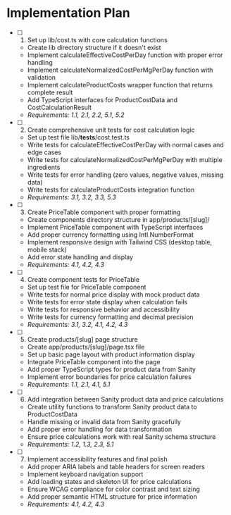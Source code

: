 # Implementation Plan

- [ ] 1. Set up lib/cost.ts with core calculation functions
  - Create lib directory structure if it doesn't exist
  - Implement calculateEffectiveCostPerDay function with proper error handling
  - Implement calculateNormalizedCostPerMgPerDay function with validation
  - Implement calculateProductCosts wrapper function that returns complete result
  - Add TypeScript interfaces for ProductCostData and CostCalculationResult
  - _Requirements: 1.1, 2.1, 2.2, 5.1, 5.2_

- [ ] 2. Create comprehensive unit tests for cost calculation logic
  - Set up test file lib/__tests__/cost.test.ts
  - Write tests for calculateEffectiveCostPerDay with normal cases and edge cases
  - Write tests for calculateNormalizedCostPerMgPerDay with multiple ingredients
  - Write tests for error handling (zero values, negative values, missing data)
  - Write tests for calculateProductCosts integration function
  - _Requirements: 3.1, 3.2, 3.3, 5.3_

- [ ] 3. Create PriceTable component with proper formatting
  - Create components directory structure in app/products/[slug]/
  - Implement PriceTable component with TypeScript interfaces
  - Add proper currency formatting using Intl.NumberFormat
  - Implement responsive design with Tailwind CSS (desktop table, mobile stack)
  - Add error state handling and display
  - _Requirements: 4.1, 4.2, 4.3_

- [ ] 4. Create component tests for PriceTable
  - Set up test file for PriceTable component
  - Write tests for normal price display with mock product data
  - Write tests for error state display when calculation fails
  - Write tests for responsive behavior and accessibility
  - Write tests for currency formatting and decimal precision
  - _Requirements: 3.1, 3.2, 4.1, 4.2, 4.3_

- [ ] 5. Create products/[slug] page structure
  - Create app/products/[slug]/page.tsx file
  - Set up basic page layout with product information display
  - Integrate PriceTable component into the page
  - Add proper TypeScript types for product data from Sanity
  - Implement error boundaries for price calculation failures
  - _Requirements: 1.1, 2.1, 4.1, 5.1_

- [ ] 6. Add integration between Sanity product data and price calculations
  - Create utility functions to transform Sanity product data to ProductCostData
  - Handle missing or invalid data from Sanity gracefully
  - Add proper error handling for data transformation
  - Ensure price calculations work with real Sanity schema structure
  - _Requirements: 1.2, 1.3, 2.3, 5.1_

- [ ] 7. Implement accessibility features and final polish
  - Add proper ARIA labels and table headers for screen readers
  - Implement keyboard navigation support
  - Add loading states and skeleton UI for price calculations
  - Ensure WCAG compliance for color contrast and text sizing
  - Add proper semantic HTML structure for price information
  - _Requirements: 4.1, 4.2, 4.3_